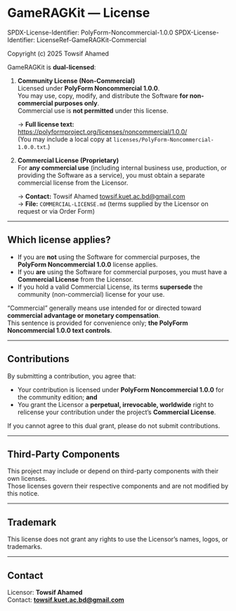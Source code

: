 # GameRAGKit — License

SPDX-License-Identifier: PolyForm-Noncommercial-1.0.0
SPDX-License-Identifier: LicenseRef-GameRAGKit-Commercial

Copyright (c) 2025 Towsif Ahamed

GameRAGKit is **dual-licensed**:

1) **Community License (Non-Commercial)**  
   Licensed under **PolyForm Noncommercial 1.0.0**.  
   You may use, copy, modify, and distribute the Software **for non-commercial purposes only**.  
   Commercial use is **not permitted** under this license.

   → **Full license text:** https://polyformproject.org/licenses/noncommercial/1.0.0/  
   (You may include a local copy at `licenses/PolyForm-Noncommercial-1.0.0.txt`.)

2) **Commercial License (Proprietary)**  
   For **any commercial use** (including internal business use, production, or providing the Software as a service),
   you must obtain a separate commercial license from the Licensor.

   → **Contact:** Towsif Ahamed <towsif.kuet.ac.bd@gmail.com>  
   → **File:** `COMMERCIAL-LICENSE.md` (terms supplied by the Licensor on request or via Order Form)

---

## Which license applies?
- If you are **not** using the Software for commercial purposes, the **PolyForm Noncommercial 1.0.0** license applies.  
- If you **are** using the Software for commercial purposes, you must have a **Commercial License** from the Licensor.
- If you hold a valid Commercial License, its terms **supersede** the community (non-commercial) license for your use.

“Commercial” generally means use intended for or directed toward **commercial advantage or monetary compensation**.  
This sentence is provided for convenience only; **the PolyForm Noncommercial 1.0.0 text controls**.

---

## Contributions
By submitting a contribution, you agree that:
- Your contribution is licensed under **PolyForm Noncommercial 1.0.0** for the community edition; **and**
- You grant the Licensor a **perpetual, irrevocable, worldwide** right to relicense your contribution
  under the project’s **Commercial License**.

If you cannot agree to this dual grant, please do not submit contributions.

---

## Third-Party Components
This project may include or depend on third-party components with their own licenses.  
Those licenses govern their respective components and are not modified by this notice.

---

## Trademark
This license does not grant any rights to use the Licensor’s names, logos, or trademarks.

---

## Contact
Licensor: **Towsif Ahamed**  
Contact: **towsif.kuet.ac.bd@gmail.com**

